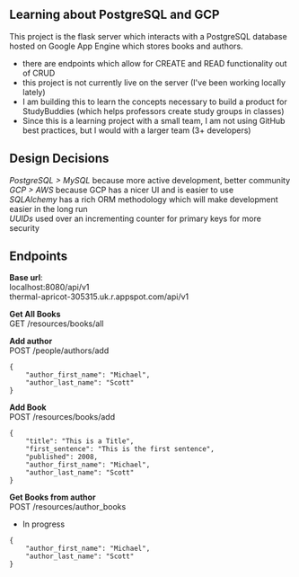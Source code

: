 ## Learning about PostgreSQL and GCP
This project is the flask server which interacts with a PostgreSQL database hosted on Google App Engine which stores books and authors.
- there are endpoints which allow for CREATE and READ functionality out of CRUD
- this project is not currently live on the server (I've been working locally lately)
- I am building this to learn the concepts necessary to build a product for StudyBuddies (which helps professors create study groups in classes)
- Since this is a learning project with a small team, I am not using GitHub best practices, but I would with a larger team (3+ developers)

## Design Decisions
_PostgreSQL > MySQL_ because more active development, better community  
_GCP > AWS_ because GCP has a nicer UI and is easier to use  
_SQLAlchemy_ has a rich ORM methodology which will make development easier in the long run  
_UUIDs_ used over an incrementing counter for primary keys for more security

## Endpoints
**Base url**:   
localhost:8080/api/v1  
thermal-apricot-305315.uk.r.appspot.com/api/v1

**Get All Books**  
GET /resources/books/all

**Add author**  
POST /people/authors/add
```
{
    "author_first_name": "Michael",
    "author_last_name": "Scott"
}
```
**Add Book**  
POST /resources/books/add
```
{
    "title": "This is a Title",
    "first_sentence": "This is the first sentence",
    "published": 2008,
    "author_first_name": "Michael",
    "author_last_name": "Scott"
}
```

**Get Books from author**  
POST /resources/author_books
- In progress
```
{
    "author_first_name": "Michael",
    "author_last_name": "Scott"
}
```
